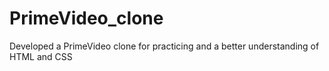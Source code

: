 # PrimeVideo_clone
Developed a PrimeVideo clone for practicing and a better understanding of HTML and CSS
